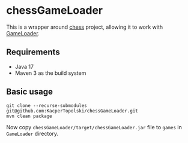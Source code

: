 # chessGameLoader

This is a wrapper around [chess](https://github.com/mhorod/chess) project, allowing it to work with [GameLoader](https://github.com/janfornal/GameLoader).

## Requirements

- Java 17
- Maven 3 as the build system

## Basic usage

    git clone --recurse-submodules git@github.com:KacperTopolski/chessGameLoader.git
    mvn clean package

Now copy ``chessGameLoader/target/chessGameLoader.jar`` file to ``games`` in ``GameLoader`` directory.
